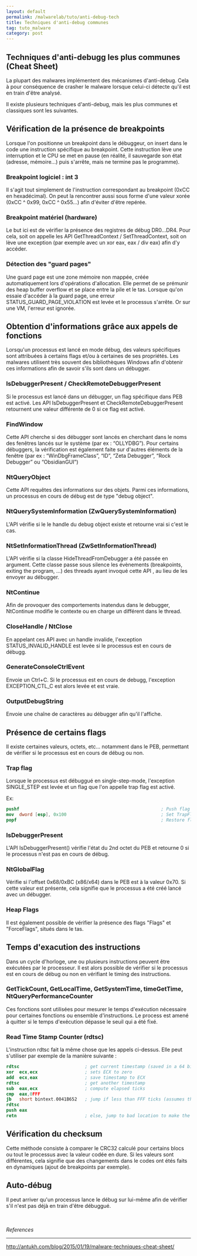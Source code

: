 ```yaml
---
layout: default
permalink: /malwarelab/tuto/anti-debug-tech
title: Techniques d'anti-debug communes
tag: tuto_malware
category: post
---
```


## Techniques d'anti-debugg les plus communes (Cheat Sheet)
La plupart des malwares implémentent des mécanismes d'anti-debug. Cela à pour conséquence de crasher le malware lorsque celui-ci détecte qu'il est en train d'être analysé.

Il existe plusieurs techniques d'anti-debug, mais les plus communes et classiques sont les suivantes.

## Vérification de la présence de breakpoints
Lorsque l'on positionne un breakpoint dans le débuggeur, on insert dans le code une instruction spécifique au breakpoint. Cette instruction lève une interruption et le CPU se met en pause (en réalité, il sauvegarde son état (adresse, mémoire...) puis s'arrête, mais ne termine pas le programme).

### Breakpoint logiciel : int 3
Il s'agit tout simplement de l'instruction correspondant au breakpoint (0xCC en hexadécimal). On peut la rencontrer aussi sous forme d'une valeur xorée (0xCC ^ 0x99, 0xCC ^ 0x55…) afin d'éviter d'être repérée.

### Breakpoint matériel (hardware)
Le but ici est de vérifier la présence des registres de débug DR0...DR4. Pour cela, soit on appelle les API GetThreadContext / SetThreadContext, soit on lève une exception (par exemple avec un xor eax, eax / div eax) afin d'y accéder.

### Détection des "guard pages"
Une guard page est une zone mémoire non mappée, créée automatiquement lors d'opérations d'allocation. Elle permet de se prémunir des heap buffer overflow et se place entre la pile et le tas.
Lorsque qu'on essaie d'accéder à la guard page, une erreur STATUS_GUARD_PAGE_VIOLATION est levée et le processus s'arrête. Or sur une VM, l'erreur est ignorée.

## Obtention d'informations grâce aux appels de fonctions
Lorsqu'un processus est lancé en mode débug, des valeurs spécifiques sont attribuées à certains flags et/ou à certaines de ses propriétés. Les malwares utilisent très souvent des bibliothèques Windows afin d'obtenir ces informations afin de savoir s'ils sont dans un débugger.

### IsDebuggerPresent / CheckRemoteDebuggerPresent
Si le processus est lancé dans un débugger, un flag spécifique dans PEB est activé. Les API IsDebuggerPresent et CheckRemoteDebuggerPresent retournent une valeur différente de 0 si ce flag est activé.

### FindWindow
Cette API cherche si des débugger sont lancés en cherchant dans le noms des fenêtres lancés sur le système (par ex : “OLLYDBG”). Pour certains débuggers, la vérification est également faite sur d'autres éléments de la fenêtre (par ex : “WinDbgFrameClass”, “ID”, “Zeta Debugger”, “Rock Debugger” ou “ObsidianGUI”)

### NtQueryObject
Cette API requêtes des informations sur des objets. Parmi ces informations, un processus en cours de débug est de type "debug object".

### NtQuerySystemInformation (ZwQuerySystemInformation)
L'API vérifie si le le handle du debug object existe et retourne vrai si c'est le cas.

### NtSetInformationThread (ZwSetInformationThread)
L'API vérifie si la classe HideThreadFromDebugger a été passée en argument. Cette classe passe sous silence les évènements (breakpoints, exiting the program, …) des threads ayant invoqué cette API , au lieu de les envoyer au débugger.

### NtContinue
Afin de provoquer des comportements inatendus dans le debugger, NtContinue modifie le contexte ou en charge un différent dans le thread.

### CloseHandle / NtClose
En appelant ces API avec un handle invalide, l'exception STATUS_INVALID_HANDLE est levée si le processus est en cours de débugg.

### GenerateConsoleCtrlEvent
Envoie un Ctrl+C. Si le processus est en cours de debugg, l'exception EXCEPTION_CTL_C est alors levée et est vraie.

### OutputDebugString
Envoie une chaîne de caractères au débugger afin qu'il l'affiche.

## Présence de certains flags
Il existe certaines valeurs, octets, etc... notamment dans le PEB, permettant de vérifier si le processus est en cours de débug ou non.

### Trap flag
Lorsque le processus est débuggué en single-step-mode, l'exception SINGLE_STEP est levée et un flag que l'on appelle trap flag est activé.

Ex:
```nasm
pushf                                                      ; Push flag on stack
mov  dword [esp], 0x100                                    ; Set TrapFlag flag (0x100)
popf                                                       ; Restore flag register
```

### IsDebuggerPresent
L'API IsDebuggerPresent() vérifie l'état du 2nd octet du PEB et retourne 0 si le processus n'est pas en cours de débug.

### NtGlobalFlag
Vérifie si l'offset 0x68/0xBC (x86/x64) dans le PEB est à la valeur 0x70. Si cette valeur est présente, cela signifie que le processus a été créé lancé avec un débugger.

### Heap Flags
Il est également possible de vérifier la présence des flags "Flags" et "ForceFlags", situés dans le tas.

## Temps d'exacution des instructions
Dans un cycle d'horloge, une ou plusieurs instructions peuvent être exécutées par le processeur. Il est alors possible de vérifier si le processus est en cours de débug ou non en vérifiant le timing des instructions.

### GetTickCount, GetLocalTime, GetSystemTime, timeGetTime, NtQueryPerformanceCounter
Ces fonctions sont utilisées pour mesurer le temps d'exécution nécessaire pour certaines fonctions ou ensemble d'instructions. Le process est amené à quitter si le temps d'exécution dépasse le seuil qui a été fixé.

### Read Time Stamp Counter (rdtsc)
L'instruction rdtsc fait la même chose que les appels ci-dessus. Elle peut s'utiliser par exemple de la manière suivante :
```nasm
rdtsc                         ; get current timestamp (saved in a 64 bit value: EDX [first half], EAX [second half])
xor  ecx,ecx                  ; sets ECX to zero
add  ecx,eax                  ; save timestamp to ECX
rdtsc                         ; get another timestamp
sub  eax,ecx                  ; compute elapsed ticks
cmp  eax,0FFF
jb   short bintext.0041B652   ; jump if less than FFF ticks (assumes that program is not running under a debugging tool)
rdtsc
push eax
retn                          ; else, jump to bad location to make the program crash
```

## Vérification du checksum
Cette méthode consiste à comparer le CRC32 calculé pour certains blocs ou tout le processus avec la valeur codée en dure. Si les valeurs sont différentes, cela signifie que des changements dans le codes ont étés faits en dynamiques (ajout de breakpoints par exemple).

## Auto-débug
Il peut arriver qu'un processus lance le débug sur lui-même afin de vérifier s'il n'est pas déjà en train d'être débuggué.

<br><br>
_References_

---
http://antukh.com/blog/2015/01/19/malware-techniques-cheat-sheet/
